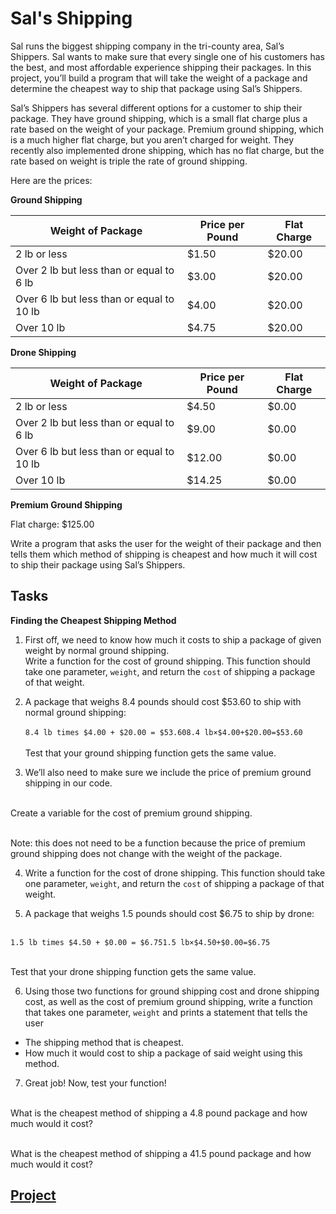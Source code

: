 # Sal's Shipping 

Sal runs the biggest shipping company in the tri-county area, Sal’s Shippers. Sal wants to make sure that every single one of his customers has the best, and most affordable experience shipping their packages. In this project, you’ll build a program that will take the weight of a package and determine the cheapest way to ship that package using Sal’s Shippers.

Sal’s Shippers has several different options for a customer to ship their package. They have ground shipping, which is a small flat charge plus a rate based on the weight of your package. Premium ground shipping, which is a much higher flat charge, but you aren’t charged for weight. They recently also implemented drone shipping, which has no flat charge, but the rate based on weight is triple the rate of ground shipping.

Here are the prices:

**Ground Shipping**

| Weight of Package	| Price per Pound	| Flat Charge |
|---|---|----|
| 2 lb or less | $1.50 | $20.00 |
| Over 2 lb but less than or equal to 6 lb	| $3.00	| $20.00 |
| Over 6 lb but less than or equal to 10 lb	| $4.00	| $20.00 |
| Over 10 lb | $4.75	| $20.00 |

**Drone Shipping**

| Weight of Package	| Price per Pound	| Flat Charge |
|---|---|---|
| 2 lb or less | $4.50 | $0.00 |
| Over 2 lb but less than or equal to 6 lb | $9.00 | $0.00 |
| Over 6 lb but less than or equal to 10 lb | $12.00 | $0.00 |
| Over 10 lb | $14.25 | $0.00 |

**Premium Ground Shipping**

Flat charge: $125.00

Write a program that asks the user for the weight of their package and then tells them which method of shipping is cheapest and how much it will cost to ship their package using Sal’s Shippers.

## Tasks

**Finding the Cheapest Shipping Method**

1. First off, we need to know how much it costs to ship a package of given weight by normal ground shipping.
<br />Write a function for the cost of ground shipping. This function should take one parameter, ```weight```, and return the ```cost``` of shipping a package of that weight.

2. A package that weighs 8.4 pounds should cost $53.60 to ship with normal ground shipping:<br />
<br />```8.4 lb times $4.00 + $20.00 = $53.608.4 lb×$4.00+$20.00=$53.60```<br />
<br />Test that your ground shipping function gets the same value.<br />

3. We’ll also need to make sure we include the price of premium ground shipping in our code.<br />

<br />Create a variable for the cost of premium ground shipping.<br />

<br />Note: this does not need to be a function because the price of premium ground shipping does not change with the weight of the package.<br />

4. Write a function for the cost of drone shipping. This function should take one parameter, ```weight```, and return the ```cost``` of shipping a package of that weight.

5. A package that weighs 1.5 pounds should cost $6.75 to ship by drone:

<br />```1.5 lb times $4.50 + $0.00 = $6.751.5 lb×$4.50+$0.00=$6.75```<br />

<br />Test that your drone shipping function gets the same value.<br />

6. Using those two functions for ground shipping cost and drone shipping cost, as well as the cost of premium ground shipping, write a function that takes one parameter, ```weight``` and prints a statement that tells the user
- The shipping method that is cheapest.
- How much it would cost to ship a package of said weight using this method.

7. Great job! Now, test your function!

<br />What is the cheapest method of shipping a 4.8 pound package and how much would it cost?<br />

<br />What is the cheapest method of shipping a 41.5 pound package and how much would it cost?<br />

## [Project](answer.py)
